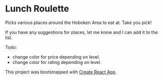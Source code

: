 # Lunch Roulette

Picks various places around the Hoboken Area to eat at. Take you pick!

If you have any suggestions for places, let me know and I can add it to the list.

Todo:

- change color for price depending on level.
- change color for rating depending on level.

This project was bootstrapped with [Create React App](https://github.com/facebook/create-react-app).